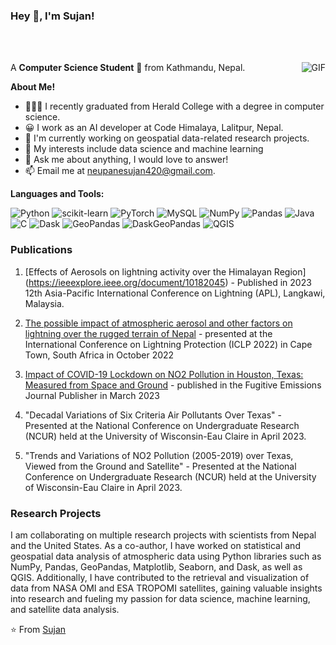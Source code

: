 <h3 title="hehehe"> Hey 👋, I'm Sujan!</h3>

<br />
<br />

A **Computer Science Student** 🚀 from Kathmandu, Nepal.
<img align="right" alt="GIF" src="https://media.giphy.com/media/xFkgeu7dhfgqqxJqmj/giphy.gif" />

**About Me!**

- 👨🏽‍💻 I recently graduated from Herald College with a degree in computer science.
- 😀 I work as an AI developer at Code Himalaya, Lalitpur, Nepal.
- 🌱 I'm currently working on geospatial data-related research projects.
- 🤔 My interests include data science and machine learning
- 💬 Ask me about anything, I would love to answer!
- 📫 Email me at [neupanesujan420@gmail.com](neupanesujan420.com).

**Languages and Tools:**

>

![Python](https://img.shields.io/badge/python-3670A0?style=flat&logo=python&logoColor=ffdd54)
![scikit-learn](https://img.shields.io/badge/scikit--learn-%23F7931E.svg?style=flat&logo=scikit-learn&logoColor=white)
![PyTorch](https://img.shields.io/badge/PyTorch-%23EE4C2C.svg?style=flat&logo=PyTorch&logoColor=white)
![MySQL](https://img.shields.io/badge/MySQL-%23013243.svg?style=flat&logo=MySQL&logoColor=white)
![NumPy](https://img.shields.io/badge/numpy-%23013243.svg?style=flat&logo=numpy&logoColor=white)
![Pandas](https://img.shields.io/badge/pandas-%23150458.svg?style=flat&logo=pandas&logoColor=white)
![Java](https://img.shields.io/badge/java-%23ED8B00.svg?style=flat&logo=java&logoColor=white)
![C](https://img.shields.io/badge/c-%2300599C.svg?style=flat&logo=c&logoColor=white)
![Dask](https://img.shields.io/badge/Dask-%2300599C.svg?style=flat&logo=Dask&logoColor=white)
![GeoPandas](https://img.shields.io/badge/GeoPandas-%2300599C.svg?style=flat&logo=GeoPandas&logoColor=white)
![DaskGeoPandas](https://img.shields.io/badge/DaskGeoPandas-%2300599C.svg?style=flat&logo=DaskGeoPandas&logoColor=white)
![QGIS](https://img.shields.io/badge/QGIS-%2300599C.svg?style=flat&logo=QGIS&logoColor=white)

<h3>Publications</h3>

1. [Effects of Aerosols on lightning activity over the Himalayan Region] (https://ieeexplore.ieee.org/document/10182045) - Published in 2023 12th Asia-Pacific International Conference on Lightning (APL), Langkawi, Malaysia.

2. [The possible impact of atmospheric aerosol and other factors on lightning over the rugged terrain of Nepal](https://www.researchgate.net/publication/364752106_The_possible_impact_of_atmospheric_aerosol_and_other_factors_on_lightning_over_the_rugged_terrain_of_Nepal) - presented at the International Conference on Lightning Protection (ICLP 2022) in Cape Town,
South Africa in October 2022

3. [Impact of COVID-19 Lockdown on NO2 Pollution in Houston, Texas: Measured from Space and Ground](https://fugitive-emissions-journal.com/impact-of-covid-19-lockdown-on-no2-pollution-in-houston-texas-measured-from-space-and-ground/) - published in the Fugitive Emissions Journal Publisher in March 2023

4. "Decadal Variations of Six Criteria Air Pollutants Over Texas" - Presented at the National Conference on Undergraduate Research (NCUR) held at the University of Wisconsin-Eau Claire in April 2023.

5. "Trends and Variations of NO2 Pollution (2005-2019) over Texas, Viewed from the Ground and Satellite" - Presented at the National Conference on Undergraduate Research (NCUR) held at the University of Wisconsin-Eau Claire in April 2023.

<h3>Research Projects</h3>

I am collaborating on multiple research projects with scientists from Nepal and the United States. As a co-author, I have worked on statistical and geospatial data analysis of atmospheric data using Python libraries such as NumPy, Pandas, GeoPandas, Matplotlib, Seaborn, and Dask, as well as QGIS. Additionally, I have contributed to the retrieval and visualization of data from NASA OMI and ESA TROPOMI satellites, gaining valuable insights into research and fueling my passion for data science, machine learning, and satellite data analysis.

⭐️ From [Sujan](https://github.com/SujanNeupane42)
